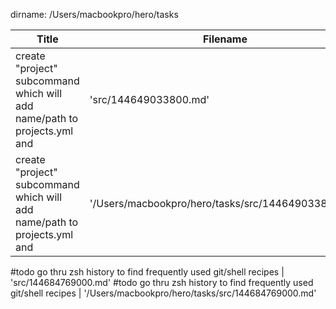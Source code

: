 dirname: /Users/macbookpro/hero/tasks


 Title                                                                            |  Filename
--------------------------------------------------------------------------------- | --------------------------
 create "project" subcommand which will add name/path to projects.yml and         |  'src/144649033800.md'
 create "project" subcommand which will add name/path to projects.yml and         |  '/Users/macbookpro/hero/tasks/src/144649033800.md'

 #todo go thru zsh history to find frequently used git/shell recipes              |  'src/144684769000.md'
 #todo go thru zsh history to find frequently used git/shell recipes              |  '/Users/macbookpro/hero/tasks/src/144684769000.md'

